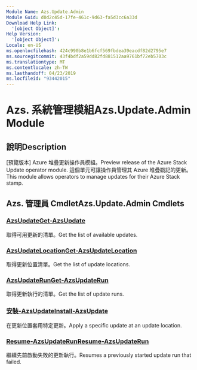 ```yaml
---
Module Name: Azs.Update.Admin
Module Guid: d0d2c45d-17fe-461c-9d63-fa5d3cc6a33d
Download Help Link:
  '[object Object]': 
Help Version:
  '[object Object]': 
Locale: en-US
ms.openlocfilehash: 424c990b8e1b6fcf569fbdea39eacdf82d2795e7
ms.sourcegitcommit: 43f4bdf2a59dd82fd881512aa9761bf72eb5703c
ms.translationtype: MT
ms.contentlocale: zh-TW
ms.lasthandoff: 04/23/2019
ms.locfileid: "93442015"
---
```

# <span data-ttu-id="92d53-101">Azs. 系統管理模組</span><span class="sxs-lookup"><span data-stu-id="92d53-101">Azs.Update.Admin Module</span></span>
## <span data-ttu-id="92d53-102">說明</span><span class="sxs-lookup"><span data-stu-id="92d53-102">Description</span></span>
<span data-ttu-id="92d53-103">[預覽版本] Azure 堆疊更新操作員模組。</span><span class="sxs-lookup"><span data-stu-id="92d53-103">Preview release of the Azure Stack Update operator module.</span></span>  <span data-ttu-id="92d53-104">這個單元可讓操作員管理其 Azure 堆疊戳記的更新。</span><span class="sxs-lookup"><span data-stu-id="92d53-104">This module allows operators to manage updates for their Azure Stack stamp.</span></span>

## <span data-ttu-id="92d53-105">Azs. 管理員 Cmdlet</span><span class="sxs-lookup"><span data-stu-id="92d53-105">Azs.Update.Admin Cmdlets</span></span>
### [<span data-ttu-id="92d53-106">AzsUpdate</span><span class="sxs-lookup"><span data-stu-id="92d53-106">Get-AzsUpdate</span></span>](Get-AzsUpdate.md)
<span data-ttu-id="92d53-107">取得可用更新的清單。</span><span class="sxs-lookup"><span data-stu-id="92d53-107">Get the list of available updates.</span></span>

### [<span data-ttu-id="92d53-108">AzsUpdateLocation</span><span class="sxs-lookup"><span data-stu-id="92d53-108">Get-AzsUpdateLocation</span></span>](Get-AzsUpdateLocation.md)
<span data-ttu-id="92d53-109">取得更新位置清單。</span><span class="sxs-lookup"><span data-stu-id="92d53-109">Get the list of update locations.</span></span>

### [<span data-ttu-id="92d53-110">AzsUpdateRun</span><span class="sxs-lookup"><span data-stu-id="92d53-110">Get-AzsUpdateRun</span></span>](Get-AzsUpdateRun.md)
<span data-ttu-id="92d53-111">取得更新執行的清單。</span><span class="sxs-lookup"><span data-stu-id="92d53-111">Get the list of update runs.</span></span>

### [<span data-ttu-id="92d53-112">安裝-AzsUpdate</span><span class="sxs-lookup"><span data-stu-id="92d53-112">Install-AzsUpdate</span></span>](Install-AzsUpdate.md)
<span data-ttu-id="92d53-113">在更新位置套用特定更新。</span><span class="sxs-lookup"><span data-stu-id="92d53-113">Apply a specific update at an update location.</span></span>

### [<span data-ttu-id="92d53-114">Resume-AzsUpdateRun</span><span class="sxs-lookup"><span data-stu-id="92d53-114">Resume-AzsUpdateRun</span></span>](Resume-AzsUpdateRun.md)
<span data-ttu-id="92d53-115">繼續先前啟動失敗的更新執行。</span><span class="sxs-lookup"><span data-stu-id="92d53-115">Resumes a previously started update run that failed.</span></span>


